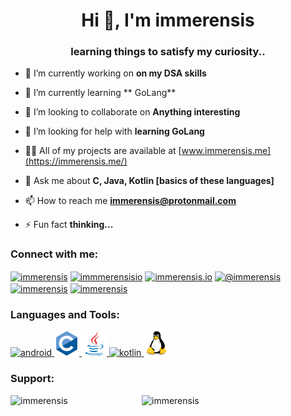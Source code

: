 <h1 align="center">Hi 👋, I'm immerensis</h1>
<h3 align="center">learning things to satisfy my curiosity..</h3>

- 🔭 I’m currently working on **on my DSA skills**

- 🌱 I’m currently learning ** GoLang**

- 👯 I’m looking to collaborate on **Anything interesting**

- 🤝 I’m looking for help with **learning GoLang**

- 👨‍💻 All of my projects are available at [www.immerensis.me](https://immerensis.me/)

- 💬 Ask me about **C, Java, Kotlin [basics of these languages]**

- 📫 How to reach me **immerensis@protonmail.com**

- ⚡ Fun fact **thinking...**

<h3 align="left">Connect with me:</h3>
<p align="left">
<a href="https://dev.to/immerensis" target="blank"><img align="center" src="https://raw.githubusercontent.com/rahuldkjain/github-profile-readme-generator/master/src/images/icons/Social/devto.svg" alt="immerensis" height="30" width="40" /></a>
<a href="https://twitter.com/immmerensisio" target="blank"><img align="center" src="https://raw.githubusercontent.com/rahuldkjain/github-profile-readme-generator/master/src/images/icons/Social/twitter.svg" alt="immmerensisio" height="30" width="40" /></a>
<a href="https://instagram.com/immerensis.io" target="blank"><img align="center" src="https://raw.githubusercontent.com/rahuldkjain/github-profile-readme-generator/master/src/images/icons/Social/instagram.svg" alt="immerensis.io" height="30" width="40" /></a>
<a href="https://medium.com/@immerensis" target="blank"><img align="center" src="https://raw.githubusercontent.com/rahuldkjain/github-profile-readme-generator/master/src/images/icons/Social/medium.svg" alt="@immerensis" height="30" width="40" /></a>
<a href="https://www.youtube.com/c/immerensis" target="blank"><img align="center" src="https://raw.githubusercontent.com/rahuldkjain/github-profile-readme-generator/master/src/images/icons/Social/youtube.svg" alt="immerensis" height="30" width="40" /></a>
<a href="https://codeforces.com/profile/immerensis" target="blank"><img align="center" src="https://raw.githubusercontent.com/rahuldkjain/github-profile-readme-generator/master/src/images/icons/Social/codeforces.svg" alt="immerensis" height="30" width="40" /></a>
</p>

<h3 align="left">Languages and Tools:</h3>
<p align="left"> <a href="https://developer.android.com" target="_blank" rel="noreferrer"> <img src="https://i.ibb.co/VwWMYp8/an-removebg-preview.png" alt="android" width="40" height="40"/> </a> <a href="https://www.cprogramming.com/" target="_blank" rel="noreferrer"> <img src="https://raw.githubusercontent.com/devicons/devicon/master/icons/c/c-original.svg" alt="c" width="40" height="40"/> </a> <a href="https://www.java.com" target="_blank" rel="noreferrer"> <img src="https://raw.githubusercontent.com/devicons/devicon/master/icons/java/java-original.svg" alt="java" width="40" height="40"/> </a> <a href="https://kotlinlang.org" target="_blank" rel="noreferrer"> <img src="https://www.vectorlogo.zone/logos/kotlinlang/kotlinlang-icon.svg" alt="kotlin" width="40" height="40"/> </a> <a href="https://www.linux.org/" target="_blank" rel="noreferrer"> <img src="https://raw.githubusercontent.com/devicons/devicon/master/icons/linux/linux-original.svg" alt="linux" width="40" height="40"/> </a> </p>

<h3 align="left">Support:</h3>
<p><a href="https://www.buymeacoffee.com/immerensis"> <img align="left" src="https://cdn.buymeacoffee.com/buttons/v2/default-yellow.png" height="50" width="210" alt="immerensis" /></a><a href="https://ko-fi.com/immerensis"> <img align="left" src="https://cdn.ko-fi.com/cdn/kofi3.png?v=3" height="50" width="210" alt="immerensis" /></a></p><br><br>
